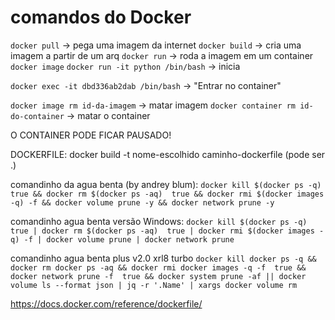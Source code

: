 # comandos do Docker

`docker pull`  -> pega uma imagem da internet
`docker build` -> cria uma imagem a partir de um arq
`docker run`   -> roda a imagem em um container
`docker image`
`docker run -it python /bin/bash` -> inicia

`docker exec -it dbd336ab2dab /bin/bash`  -> "Entrar no container"

`docker image rm id-da-imagem` -> matar imagem 
`docker container rm id-do-container` -> matar o container

O CONTAINER PODE FICAR PAUSADO!

DOCKERFILE:
docker build -t nome-escolhido caminho-dockerfile (pode ser .)

comandinho da agua benta (by andrey blum):
`docker kill $(docker ps -q)  true && docker rm $(docker ps -aq)  true && docker rmi $(docker images -q) -f && docker volume prune -y && docker network prune -y`

comandinho agua benta versão Windows:
`docker kill $(docker ps -q)  true | docker rm $(docker ps -aq)  true | docker rmi $(docker images -q) -f | docker volume prune | docker network prune`

comandinho agua benta plus v2.0 xrl8 turbo
`docker kill docker ps -q && docker rm docker ps -aq && docker rmi docker images -q -f  true && docker network prune -f  true && docker system prune -af || docker volume ls --format json | jq -r '.Name' | xargs docker volume rm`

https://docs.docker.com/reference/dockerfile/
